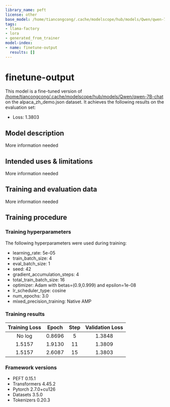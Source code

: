 ```yaml
---
library_name: peft
license: other
base_model: /home/tiancongcong/.cache/modelscope/hub/models/Qwen/qwen-7B-chat
tags:
- llama-factory
- lora
- generated_from_trainer
model-index:
- name: finetune-output
  results: []
---
```


<!-- This model card has been generated automatically according to the information the Trainer had access to. You
should probably proofread and complete it, then remove this comment. -->

# finetune-output

This model is a fine-tuned version of [/home/tiancongcong/.cache/modelscope/hub/models/Qwen/qwen-7B-chat](https://huggingface.co//home/tiancongcong/.cache/modelscope/hub/models/Qwen/qwen-7B-chat) on the alpaca_zh_demo.json dataset.
It achieves the following results on the evaluation set:
- Loss: 1.3803

## Model description

More information needed

## Intended uses & limitations

More information needed

## Training and evaluation data

More information needed

## Training procedure

### Training hyperparameters

The following hyperparameters were used during training:
- learning_rate: 5e-05
- train_batch_size: 4
- eval_batch_size: 1
- seed: 42
- gradient_accumulation_steps: 4
- total_train_batch_size: 16
- optimizer: Adam with betas=(0.9,0.999) and epsilon=1e-08
- lr_scheduler_type: cosine
- num_epochs: 3.0
- mixed_precision_training: Native AMP

### Training results

| Training Loss | Epoch  | Step | Validation Loss |
|:-------------:|:------:|:----:|:---------------:|
| No log        | 0.8696 | 5    | 1.3848          |
| 1.5157        | 1.9130 | 11   | 1.3809          |
| 1.5157        | 2.6087 | 15   | 1.3803          |


### Framework versions

- PEFT 0.15.1
- Transformers 4.45.2
- Pytorch 2.7.0+cu126
- Datasets 3.5.0
- Tokenizers 0.20.3